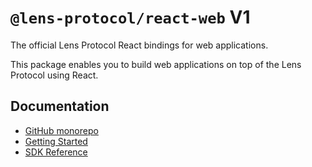 # `@lens-protocol/react-web` V1

The official Lens Protocol React bindings for web applications.

This package enables you to build web applications on top of the Lens Protocol using React.

## Documentation

- [GitHub monorepo](https://github.com/lens-protocol/lens-sdk)
- [Getting Started](https://docs.lens.xyz/docs/sdk-react-getting-started)
- [SDK Reference](https://lens-protocol.github.io/lens-sdk/)
